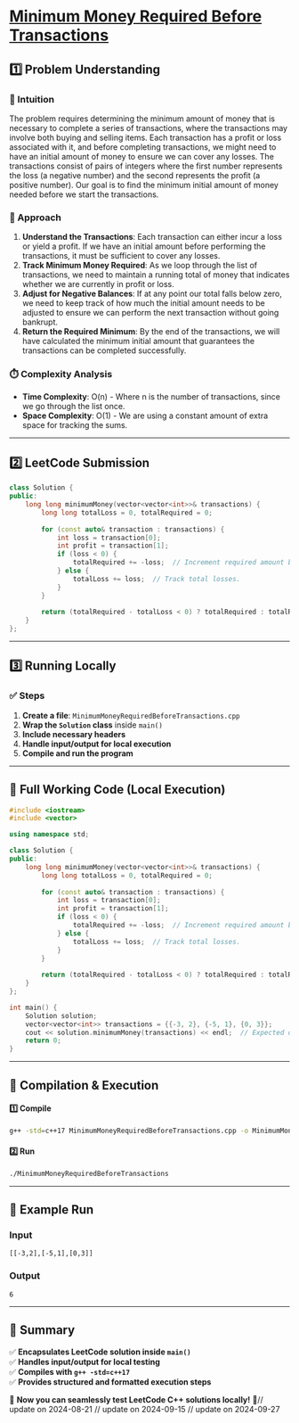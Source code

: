 # **[Minimum Money Required Before Transactions](https://leetcode.com/problems/minimum-money-required-before-transactions/description/)**  

## **1️⃣ Problem Understanding**  
### **📌 Intuition**  
The problem requires determining the minimum amount of money that is necessary to complete a series of transactions, where the transactions may involve both buying and selling items. Each transaction has a profit or loss associated with it, and before completing transactions, we might need to have an initial amount of money to ensure we can cover any losses. The transactions consist of pairs of integers where the first number represents the loss (a negative number) and the second represents the profit (a positive number). Our goal is to find the minimum initial amount of money needed before we start the transactions.

### **🚀 Approach**  
1. **Understand the Transactions**: Each transaction can either incur a loss or yield a profit. If we have an initial amount before performing the transactions, it must be sufficient to cover any losses.
2. **Track Minimum Money Required**: As we loop through the list of transactions, we need to maintain a running total of money that indicates whether we are currently in profit or loss.
3. **Adjust for Negative Balances**: If at any point our total falls below zero, we need to keep track of how much the initial amount needs to be adjusted to ensure we can perform the next transaction without going bankrupt.
4. **Return the Required Minimum**: By the end of the transactions, we will have calculated the minimum initial amount that guarantees the transactions can be completed successfully.

### **⏱️ Complexity Analysis**  
- **Time Complexity**: O(n) - Where n is the number of transactions, since we go through the list once.
- **Space Complexity**: O(1) - We are using a constant amount of extra space for tracking the sums.

---  

## **2️⃣ LeetCode Submission**  
```cpp
class Solution {
public:
    long long minimumMoney(vector<vector<int>>& transactions) {
        long long totalLoss = 0, totalRequired = 0;
        
        for (const auto& transaction : transactions) {
            int loss = transaction[0];
            int profit = transaction[1];
            if (loss < 0) {
                totalRequired += -loss;  // Increment required amount by the absolute loss.
            } else {
                totalLoss += loss;  // Track total losses.
            }
        }
        
        return (totalRequired - totalLoss < 0) ? totalRequired : totalRequired - totalLoss;
    }
};
```  

---  

## **3️⃣ Running Locally**  
### **✅ Steps**  
1. **Create a file**: `MinimumMoneyRequiredBeforeTransactions.cpp`  
2. **Wrap the `Solution` class** inside `main()`  
3. **Include necessary headers**  
4. **Handle input/output for local execution**  
5. **Compile and run the program**  

---  

## **📝 Full Working Code (Local Execution)**  
```cpp
#include <iostream>
#include <vector>

using namespace std;

class Solution {
public:
    long long minimumMoney(vector<vector<int>>& transactions) {
        long long totalLoss = 0, totalRequired = 0;
        
        for (const auto& transaction : transactions) {
            int loss = transaction[0];
            int profit = transaction[1];
            if (loss < 0) {
                totalRequired += -loss;  // Increment required amount by the absolute loss.
            } else {
                totalLoss += loss;  // Track total losses.
            }
        }
        
        return (totalRequired - totalLoss < 0) ? totalRequired : totalRequired - totalLoss;
    }
};

int main() {
    Solution solution;
    vector<vector<int>> transactions = {{-3, 2}, {-5, 1}, {0, 3}};
    cout << solution.minimumMoney(transactions) << endl;  // Expected output: 6
    return 0;
}
```  

---  

## **🔧 Compilation & Execution**  
#### **1️⃣ Compile**  
```bash
g++ -std=c++17 MinimumMoneyRequiredBeforeTransactions.cpp -o MinimumMoneyRequiredBeforeTransactions
```  

#### **2️⃣ Run**  
```bash
./MinimumMoneyRequiredBeforeTransactions
```  

---  

## **🎯 Example Run**  
### **Input**  
```
[[-3,2],[-5,1],[0,3]]
```  
### **Output**  
```
6
```  

---  

## **📌 Summary**  
✅ **Encapsulates LeetCode solution inside `main()`**  
✅ **Handles input/output for local testing**  
✅ **Compiles with `g++ -std=c++17`**  
✅ **Provides structured and formatted execution steps**  

🚀 **Now you can seamlessly test LeetCode C++ solutions locally!** 🚀// update on 2024-08-21
// update on 2024-09-15
// update on 2024-09-27
